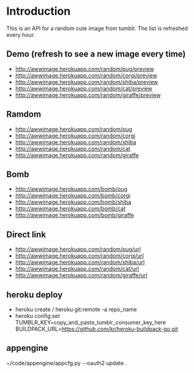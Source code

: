 Introduction
============
This is an API for a random cute image from tumblr. The list is refreshed every hour.

Demo (refresh to see a new image every time)
-------
* http://awwimage.herokuapp.com/random/pug/preview
* http://awwimage.herokuapp.com/random/corgi/preview
* http://awwimage.herokuapp.com/random/shiba/preview
* http://awwimage.herokuapp.com/random/cat/preview
* http://awwimage.herokuapp.com/random/giraffe/preview

Ramdom
------
* http://awwimage.herokuapp.com/random/pug
* http://awwimage.herokuapp.com/random/corgi
* http://awwimage.herokuapp.com/random/shiba
* http://awwimage.herokuapp.com/random/cat
* http://awwimage.herokuapp.com/random/giraffe

Bomb
----
* http://awwimage.herokuapp.com/bomb/pug
* http://awwimage.herokuapp.com/bomb/corgi
* http://awwimage.herokuapp.com/bomb/shiba
* http://awwimage.herokuapp.com/bomb/cat
* http://awwimage.herokuapp.com/bomb/giraffe

Direct link
-----------
* http://awwimage.herokuapp.com/random/pug/url
* http://awwimage.herokuapp.com/random/corgi/url
* http://awwimage.herokuapp.com/random/shiba/url
* http://awwimage.herokuapp.com/random/cat/url
* http://awwimage.herokuapp.com/random/giraffe/url

heroku deploy
-------------
* heroku create / heroku git:remote -a repo_name
* heroku config:set TUMBLR_KEY=copy_and_paste_tumblr_consumer_key_here BUILDPACK_URL=https://github.com/kr/heroku-buildpack-go.git

appengine
---------
~/code/appengine/appcfg.py --oauth2 update .
